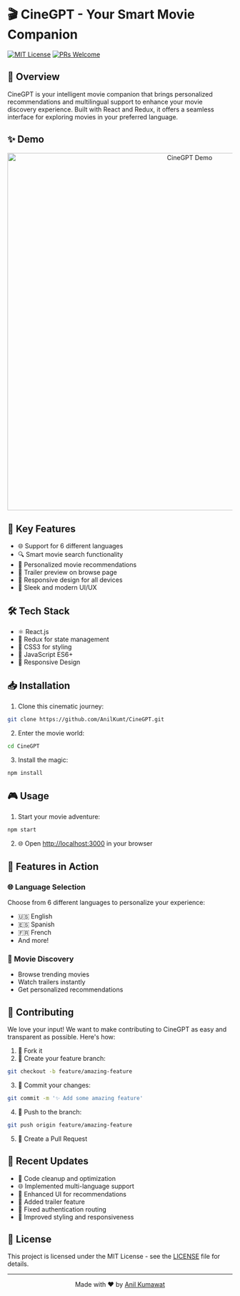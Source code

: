 # 🎬 CineGPT - Your Smart Movie Companion 
[![MIT License](https://img.shields.io/badge/License-MIT-green.svg)](https://choosealicense.com/licenses/mit/)
[![PRs Welcome](https://img.shields.io/badge/PRs-welcome-brightgreen.svg)](http://makeapullrequest.com)

## 🌟 Overview
CineGPT is your intelligent movie companion that brings personalized recommendations and multilingual support to enhance your movie discovery experience. Built with React and Redux, it offers a seamless interface for exploring movies in your preferred language.

## ✨ Demo

<p align="center">
  <img src="./demo/demo.gif" alt="CineGPT Demo" width="800">
</p>


## 🚀 Key Features
- 🌐 Support for 6 different languages
- 🔍 Smart movie search functionality
- 🎯 Personalized movie recommendations
- 🎥 Trailer preview on browse page
- 📱 Responsive design for all devices
- 🎨 Sleek and modern UI/UX

## 🛠️ Tech Stack
- ⚛️ React.js
- 🔄 Redux for state management
- 🎨 CSS3 for styling
- 🚀 JavaScript ES6+
- 📱 Responsive Design

## 📥 Installation

1. Clone this cinematic journey:
```bash
git clone https://github.com/AnilKumt/CineGPT.git
```

2. Enter the movie world:
```bash
cd CineGPT
```

3. Install the magic:
```bash
npm install
```

## 🎮 Usage

1. Start your movie adventure:
```bash
npm start
```

2. 🌐 Open [http://localhost:3000](http://localhost:3000) in your browser

## 🌟 Features in Action

### 🌐 Language Selection
Choose from 6 different languages to personalize your experience:
- 🇺🇸 English
- 🇪🇸 Spanish
- 🇫🇷 French
- And more!

### 🎥 Movie Discovery
- Browse trending movies
- Watch trailers instantly
- Get personalized recommendations

## 🤝 Contributing

We love your input! We want to make contributing to CineGPT as easy and transparent as possible. Here's how:

1. 🍴 Fork it
2. 🌱 Create your feature branch:
```bash
git checkout -b feature/amazing-feature
```
3. 💫 Commit your changes:
```bash
git commit -m '✨ Add some amazing feature'
```
4. 🚀 Push to the branch:
```bash
git push origin feature/amazing-feature
```
5. 🎉 Create a Pull Request

## 📝 Recent Updates

- 🧹 Code cleanup and optimization
- 🌐 Implemented multi-language support
- 🎨 Enhanced UI for recommendations
- 🎥 Added trailer feature
- 🐛 Fixed authentication routing
- 💅 Improved styling and responsiveness

## 📜 License

This project is licensed under the MIT License - see the [LICENSE](LICENSE) file for details.


---

<p align="center">
  Made with ❤️ by <a href="https://github.com/AnilKumt">Anil Kumawat</a>
</p>